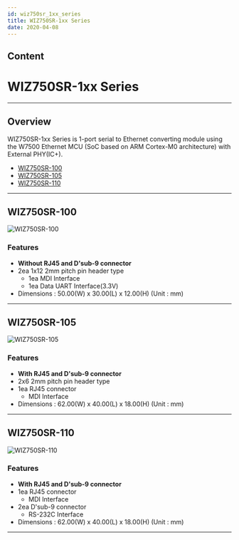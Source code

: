 ```yaml
---
id: wiz750sr_1xx_series
title: WIZ750SR-1xx Series
date: 2020-04-08
---
```


## Content

# WIZ750SR-1xx Series

-----

## Overview

WIZ750SR-1xx Series is 1-port serial to Ethernet converting module using
the W7500 Ethernet MCU (SoC based on ARM Cortex-M0 architecture) with
External PHY(IC+).

  - [WIZ750SR-100](WIZ750SR-100/Overview-[EN].md)
  - [WIZ750SR-105](WIZ750SR-105/Overview-[EN].md)
  - [WIZ750SR-110](WIZ750SR-110/Overview-[EN].md)

-----

## WIZ750SR-100

![WIZ750SR-100](/document_framework/img/products/s2e_module/wiz750sr-1xx/wiz750sr-100.png)  

### Features

  - **Without RJ45 and D'sub-9 connector**
  - 2ea 1x12 2mm pitch pin header type
      - 1ea MDI Interface
      - 1ea Data UART Interface(3.3V)
  - Dimensions : 50.00(W) x 30.00(L) x 12.00(H) (Unit : mm)

-----

## WIZ750SR-105

![WIZ750SR-105](/document_framework/img/products/s2e_module/wiz750sr-1xx/wiz750sr-105.png)

### Features

  - **With RJ45 and D'sub-9 connector**
  - 2x6 2mm pitch pin header type
  - 1ea RJ45 connector
      - MDI Interface
  - Dimensions : 62.00(W) x 40.00(L) x 18.00(H) (Unit : mm)

-----

## WIZ750SR-110

![WIZ750SR-110](/document_framework/img/products/s2e_module/wiz750sr-1xx/wiz750sr-110.png)

### Features

  - **With RJ45 and D'sub-9 connector**
  - 1ea RJ45 connector
      - MDI Interface
  - 2ea D'sub-9 connector
      - RS-232C Interface
  - Dimensions : 62.00(W) x 40.00(L) x 18.00(H) (Unit : mm)

-----
